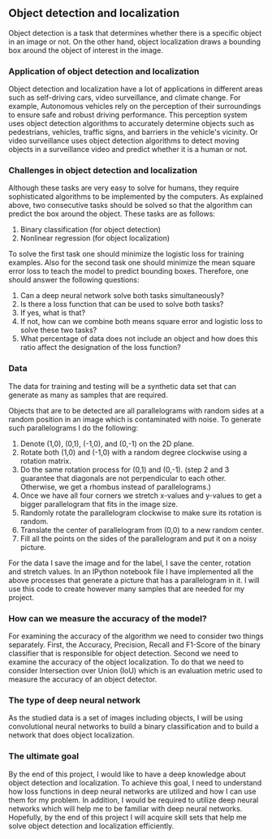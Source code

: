 ## Object detection and localization

Object detection is a task that determines whether there is a specific object in an image or not. On the other hand, object localization draws a bounding box around the object of interest in the image.

### Application of object detection and localization

Object detection and localization have a lot of applications in different areas such as self-driving cars, video surveillance, and climate change. For example, Autonomous vehicles rely on the perception of their surroundings to ensure safe and robust driving performance. This perception system uses object detection algorithms to accurately determine objects such as pedestrians, vehicles, traffic signs, and barriers in the vehicle's vicinity. Or video surveillance uses object detection algorithms to detect moving objects in a surveillance video and predict whether it is a human or not.

### Challenges in object detection and localization

Although these tasks are very easy to solve for humans, they require sophisticated algorithms to be implemented by the computers. As explained above, two consecutive tasks should be solved so that the algorithm can predict the box around the object. These tasks are as follows:

1. Binary classification (for object detection) 
2. Nonlinear regression (for object localization)

To solve the first task one should minimize the logistic loss for training examples. Also for the second task one should minimize the mean square error loss to teach the model to predict bounding boxes. Therefore, one should answer the following questions:

1. Can a deep neural network solve both tasks simultaneously?
2. Is there a loss function that can be used to solve both tasks?
3. If yes, what is that?
4. If not, how can we combine both means square error and logistic loss to solve these two tasks?
5. What percentage of data does not include an object and how does this ratio affect the designation of the loss function?

### Data

The data for training and testing will be a synthetic data set that can generate as many as samples that are required.

Objects that are to be detected are all parallelograms with random sides at a random position in an image which is contaminated with noise. To generate such parallelograms I do the following:

1. Denote (1,0), (0,1), (-1,0), and (0,-1) on the 2D plane.
2. Rotate both (1,0) and (-1,0) with a random degree clockwise using a rotation matrix.
3. Do the same rotation process for (0,1) and (0,-1). (step 2 and 3 guarantee that diagonals are not perpendicular to each other. Otherwise, we get a rhombus instead of parallelograms.)
4. Once we have all four corners we stretch x-values and y-values to get a bigger parallelogram that fits in the image size.
5. Randomly rotate the parallelogram clockwise to make sure its rotation is random. 
6. Translate the center of parallelogram from (0,0) to a new random center. 
7. Fill all the points on the sides of the parallelogram and put it on a noisy picture. 

For the data I save the image and for the label, I save the center, rotation and stretch values. In an IPython notebook file I have implemented all the above processes that generate a picture that has a parallelogram in it. I will use this code to create however many samples that are needed for my project.

### How can we measure the accuracy of the model?

For examining the accuracy of the algorithm we need to consider two things separately. First, the Accuracy, Precision, Recall and F1-Score of the binary classifier that is responsible for object detection. Second we need to examine the accuracy of the object localization. To do that we need to consider Intersection over Union (IoU) which is an evaluation metric used to measure the accuracy of an object detector.

### The type of deep neural network

As the studied data is a set of images including objects, I will be using convolutional neural networks to build a binary classification and to build a network that does object localization.


### The ultimate goal

By the end of this project, I would like to have a deep knowledge about object detection and localization. To achieve this goal, I need to understand how loss functions in deep neural networks are utilized and how I can use them for my problem. In addition, I would be required to utilize deep neural networks which will help me to be familiar with deep neural networks. Hopefully, by the end of this project I will acquire skill sets that help me solve object detection and localization efficiently.
